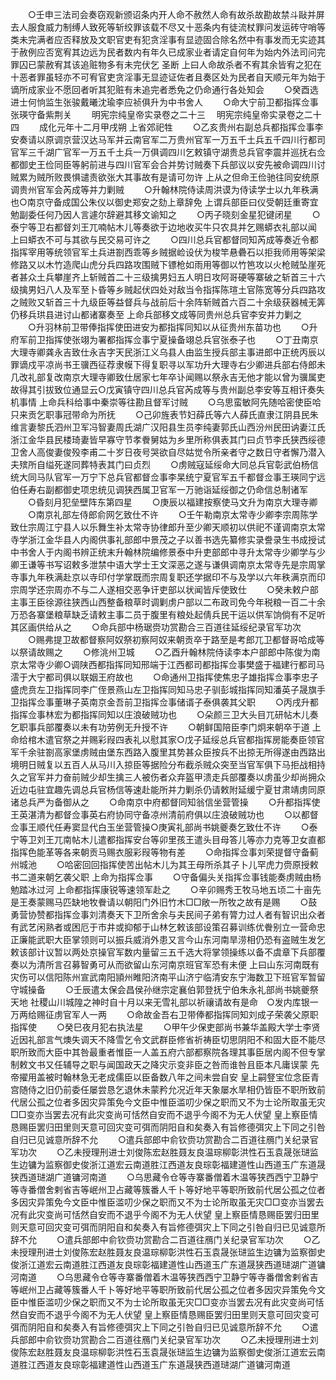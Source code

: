 <!-- { "loadSidebar": true } -->
　　○壬申三法司会奏窃观新颁诏条内开人命不赦然人命有故杀故勘故禁斗敺并屏去人服食威力制缚人致死等斩绞罪该载不尽又十恶条内有徒流杖罪问发运砖守哨等类未完满者应否释放及文职官吏有犯贪淫事有显迹固合除名然中有事发而无实迹其于赦例应否宽宥其边远为民者数内有年久已成家业者请定自何年为始内外法司问完罪囚已蒙赦宥其该追赃物多有未完伏乞  圣断  上曰人命故杀者不宥其余皆宥之犯在十恶者罪虽轻亦不可宥官吏贪淫事无显迹证佐者且奏区处为民者自天顺元年为始于谪所成家业不愿回者听其犯赃有未追完者悉免之仍命通行各处知会
　　○癸酉选进士何恦监生张骏戴曦沈瑜李应祯俱升为中书舍人
　　○命大宁前卫都指挥佥事张瑛守备紫荆关
　　明宪宗纯皇帝实录卷之二十三
　明宪宗纯皇帝实录卷之二十四
　　成化元年十二月甲戌朔  上省郊祀牲
　　○乙亥贵州右副总兵都指挥佥事李安奏请以原调京营汉达马军并云南官军二万贵州官军一万五千土兵五千四川行都司官军三千湖广官军一万五千土兵一万俱调四川乞敕镇守湖贵总兵官李震并巡抚右佥都御史王俭同臣等躬前进与四川官军会合并势讨贼奏下兵部议以安先被命调四川讨贼累为贼所败畏惧谴责欲张大其事故有是请可勿许  上从之但命王俭驰往同安统原调贵州官军会芮成等并力剿贼
　　○升翰林院侍读周洪谟为侍读学士以九年秩满也○南京守备成国公朱仪以御史郑安之劾上章辞免  上谓兵部臣曰仪受朝廷重寄宜勉副委任何乃因人言遽尔辞避其移文谕知之
　　○丙子晓刻金星犯键闭星
　　○泰宁等卫右都督刘王兀喃帖木儿等奏欲于边地收买牛只农具并乞赐蟒衣礼部以闻  上曰蟒衣不可与其欲与民交易可许之
　　○四川总兵官都督同知芮成等奏近令都指挥宰用等统领官军土兵进劄西乖等乡贼据崄设伏为梭竿悬礨石以拒我师用等架梁修路又以木竹造爬山虎分兵四路攻围贼下镖枪如雨用等御以竹笆攻以火枪贼坠崖死者甚众土兵攀崖齐上斩贼首二十三级擒男妇五人明日攻阿哥硬等寨破之斩首三十六级擒男妇八人及军至卜昏等乡贼起伏四处对敌当令指挥陈瑄土官陈宽等分兵四路攻之贼败又斩首三十九级臣等益督兵与战前后十余阵斩贼首六百二十余级获器械无筭仍移兵珙县进讨山都诸寨奏至  上命兵部移文成等同贵州总兵官李安并力剿之
　　○升羽林前卫带俸指挥使田进安为都指挥同知以从征贵州东苗功也
　　○升府军前卫指挥使张翊为署都指挥佥事宁夏操备翊总兵官张泰子也
　　○丁丑南京大理寺卿龚永吉致仕永吉字天民浙江义乌县人由监生授兵部主事进郎中正统丙辰以罪谪戍平凉尚书王骥西征荐隶幙下得复职寻以军功升大理寺右少卿进兵部右侍郎未几改礼部复改南京大理寺卿致仕居家七年卒讣闻赐以祭永吉无他才能以曾为骥属吏故得其引拔致位通显云○戊寅镇守四川总兵官芮成等与贵州副总李安等互相讦奏失机事情  上命兵科给事中秦崇等往勘且督军讨贼
　　○乌思蛮敏阿先随哈密使臣哈只来贡乞职事冠带命为所抚
　　○己卯旌表节妇薛氏等六人薛氏直隶江阴县民朱维言妻黎氏泗州卫军冯智妻周氏湖广汉阳县生员李纯妻郭氏山西汾州民田讷妻江氏浙江金华县民楼琦妻皆早寡守节孝餋舅姑为乡里所称俱表其门曰贞节李氏狭西绥德卫舍人高俊妻俊殁李甫二十岁日夜号哭欲自尽姑觉令所亲者守之数日守者懈乃潜入夫殡所自缢死遂同葬特表其门曰贞烈
　　○虏贼寇延绥命大同总兵官彰武伯杨信统大同马队官军一万宁下总兵官都督佥事李杲统宁夏官军五千都督佥事王瑛同宁远伯任寿右副都御史项忠统见调狭西属卫官军一万驰诣延绥御之仍命信总制诸军
　　○昏刻月犯垒壁阵东第四星
　　○庚辰以福建按察使马文升为南京大理寺卿
　　○南京礼部左侍郎俞网乞致仕不许
　　○壬午勒南京太常寺少卿李宗周陈学致仕宗周江宁县人以乐舞生补太常寺协律郎升至少卿天顺初以供祀不谨调南京太常寺学浙江金华县人内阁供事礼部郎中景茂之子以善书选先纂修实录誊录生书成授试中书舍人于内阁书辨正统末升翰林院编修景泰中升吏部郎中寻升太常寺少卿学与少卿王谦等书写诏敕多泄禁中语大学士王文深恶之遂与谦俱调南京太常寺先是宗周掌寺事九年秩满赴京以寺印付学掌既而宗周复职还学据印不与及学以六年秩满京而印宗周学还宗周亦不与二人遂相交恶争讦吏部以状闻皆斥使致仕
　　○癸未敕户部主事王臣徐源往狭西山西整备粮草时调剿虏户部以二布政司免今年税粮一百二十余万恐各寨堡粮草缺乏请敕主事二员于腹里有粮处起倩兵民干运以供军饷倘有不足听其区画供给从之
　　○命兵部中杨琚赍功赏勘合三百道往延绥纪录官军功次
　　○赐弗提卫故都督察阿奴祭初察阿奴来朝贡卒于路至是考郎兀卫都督哥哈成等以祭请故赐之
　　○修洮州卫城
　　○乙酉升翰林院侍读李本户部郎中陈俊为南京太常寺少卿○调陕西都指挥同知邢端于江西都司都指挥佥事樊盛于福建行都司马澐于大宁都司俱以联姻王府故也
　　○命通州卫指挥使焦忠子雄指挥佥事李忠子盛虎贲左卫指挥同李广侄景燕山左卫指挥同知马忠子驯彭城指挥同知潘英子晟旗手卫指挥佥事董琳子英南京金吾前卫指挥佥事储谞子泰俱袭其父职
　　○丙戌升都指挥佥事林宏为都指挥同知以庄浪破贼功也
　　○朵颜三卫大头目兀研帖木儿奏乞职事兵部覆奏以未有功劳例无升授不许
　　○朝鲜国陪臣李门炯来朝卒于道  上命给棺木遣官祭之并赐彩叚四表礼以慰其家○戊子延绥总兵官都指挥房能奏臣领官军千余驻劄高家堡虏贼由堡东西路入腹里其势甚众臣按兵不出掠无所得遂由西路出境明日贼复以五百人从马川入掠臣等据险分布截杀贼众突至当官军俱下马拒战相持久之官军并力奋前贼少却生擒三人被伤者众弃盔甲溃走兵部覆奏以虏虽少却尚拥众近边屯驻宜趣先调总兵官杨信等速赴能所并力剿杀仍请敕附延缓宁夏甘肃靖虏同原诸总兵严为备御从之
　　○命南京中府都督同知翁信坐营管操
　　○升都指挥使王英湛清为都督佥事英右府协同守备凉州清前府俱以庄浪破贼功也
　　○以都督佥事王顺代任寿窦显代白玉坐营管操○庚寅礼部尚书姚夔奏乞致仕不许
　　○泰宁等卫刘王兀南帖木儿遣都指挥安台等卯里孩王遣头目母答儿等亦力克等卫女直都指挥色能革等各来朝贡马赐衣服彩叚等物有差
　　○命指挥佥事刘荣提督守备蓟州城池
　　○哈密回回指挥使苦出帖木儿为其王母所杀其子卜儿罕虎力赍原授敕书二道来朝乞袭父职  上命为指挥佥事
　　○守备偏头关指挥佥事钱能奏虏贼由杨勉踏冰过河  上命都指挥康锐等速领军赴之
　　○辛卯赐秀王牧马地五顷二十亩先是王奏蒙赐马匹缺地牧餋请以朝阳门外旧竹木□□敞一所牧之故有是赐
　　○鼓勇营协赞都指挥佥事刘清奏天下卫所舍余与夫民间子弟有膂力过人者有智识出众者有武艺闲熟者或困厄于市井或抑郁于山林乞敕该部设策召募训练优餋别立一营命忠正廉能武职大臣掌领则可以振兵威消外患又言今山东河南旱涝相仍恐有盗贼生发乞敕该部计议暂以两处京操官军数内量留三五千选大将掌领操练以备不虞章下兵部覆奏以为清所言召募智勇可从而欲留山东河南京班官军恐有未便  上曰山东河南既有灾伤可以信阳陈州宣武南阳頴州睢阳济南平山济宁临清安东宁海数卫下班官军暂留守城操备
　　○壬辰遣太保会昌侯孙继宗定襄伯郭登抚宁伯朱永礼部尚书姚夔祭  天地  社稷山川城隍之神时自十月以来无雪礼部以祈禳请故有是命　○发内库银一万两给赐征虏官军人一两
　　○命故金吾右卫带俸都指挥同知刘成子荣袭父原职指挥使
　　○癸巳夜月犯右执法星
　　○甲午少保吏部尚书兼华盖殿大学士李贤近因礼部言气燠失调天不降雪乞令文武群臣修省祈祷臣切思阴阳不和固大臣不能尽职所致而大臣中其咎最重者惟臣一人盖五府六部都察院各理其事臣居内阁不但专掌制敕文书又任辅导之职与闻国政天之降灾示变非臣之咎而谁咎且臣本凡庸误蒙  先帝擢用盖被时翰林急无老成儒臣以臣备数八年之间未尝自安  皇上嗣豋宝位念臣青宫随侍之旧仍前委任屡尝恳乞退休未蒙矜允况近年天象屡水旱相仍皆臣不职所致前代居公孤之位者多因灾异策免今文臣中惟臣滥叨少保之职而又不为士论所取虽无灾□□变亦当罢去况有此灾变尚可恬然自安而不退乎今阁不为无人伏望  皇上察臣情恳赐臣罢归田里则天意可回灾变可弭而阴阳自和矣奏入有旨修德弭灾上下同之引咎自归已见诚意所辞不允
　　○遣兵部郎中俞钦赍功赏勘合二百道往鴈门关纪录官军功次
　　○乙未授理刑进士刘俊陈宏赵胜聂友良温琮柳彰洪性石玉袁晟张琎监生边镛为监察御史俊浙江道宏云南道胜江西道友良琮彰福建道性山西道玉广东道晟狭西道琎湖广道镛河南道
　　○乌思藏令仓等寺寨番僧着木温等狭西西宁卫静宁等寺番僧舍剌省吉等岷州卫占藏等簇番人千卜等好地平等职所致前代居公孤之位者多因灾异策免今文臣中惟臣滥叨少保之职而又不为士论所取虽无灾□□变亦当罢去况有此灾变尚可恬然自安而不退乎今阁不为无人伏望  皇上察臣情恳赐臣罢归田里则天意可回灾变可弭而阴阳自和矣奏入有旨修德弭灾上下同之引咎自归已见诚意所辞不允
　　○遣兵部郎中俞钦赍功赏勘合二百道往鴈门关纪录官军功次
　　○乙未授理刑进士刘俊陈宏赵胜聂友良温琮柳彰洪性石玉袁晟张琎监生边镛为监察御史俊浙江道宏云南道胜江西道友良琮彰福建道性山西道玉广东道晟狭西道琎湖广道镛河南道
　　○乌思藏令仓等寺寨番僧着木温等狭西西宁卫静宁等寺番僧舍剌省吉等岷州卫占藏等簇番人千卜等好地平等职所致前代居公孤之位者多因灾异策免今文臣中惟臣滥叨少保之职而又不为士论所取虽无灾□□变亦当罢去况有此灾变尚可恬然自安而不退乎今阁不为无人伏望  皇上察臣情恳赐臣罢归田里则天意可回灾变可弭而阴阳自和矣奏入有旨修德弭灾上下同之引咎自归已见诚意所辞不允
　　○遣兵部郎中俞钦赍功赏勘合二百道往鴈门关纪录官军功次
　　○乙未授理刑进士刘俊陈宏赵胜聂友良温琮柳彰洪性石玉袁晟张琎监生边镛为监察御史俊浙江道宏云南道胜江西道友良琮彰福建道性山西道玉广东道晟狭西道琎湖广道镛河南道
